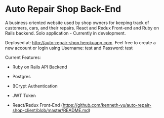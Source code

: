 # Auto Repair Shop Back-End

A business oriented website used by shop owners for keeping track of customers, cars, and their repairs. React and Redux Front-end and Ruby on Rails backend. Solo application - Currently in development.

Deployed at: http://auto-repair-shop.herokuapp.com.
Feel free to create a new account or login using Username: test and Password: test



Current Features:

* Ruby on Rails API Backend

* Postgres

* BCrypt Authentication

* JWT Token 
 
* React/Redux Front-End (https://github.com/kenneth-yu/auto-repair-shop-client/blob/master/README.md)
